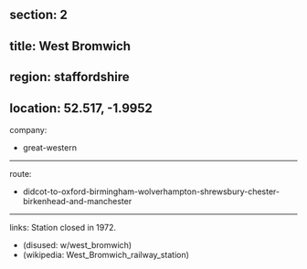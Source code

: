 section: 2
----
title: West Bromwich
----
region: staffordshire
----
location: 52.517, -1.9952
----
company:
- great-western
----
route:
- didcot-to-oxford-birmingham-wolverhampton-shrewsbury-chester-birkenhead-and-manchester
----
links:
Station closed in 1972.
- (disused: w/west_bromwich)
- (wikipedia: West_Bromwich_railway_station)
